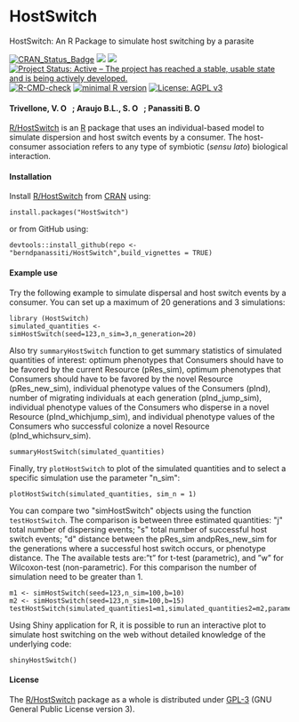 # HostSwitch
HostSwitch: An R Package to simulate host switching by a parasite


[![CRAN_Status_Badge](https://www.r-pkg.org/badges/version/HostSwitch)](https://cran.r-project.org/package=HostSwitch)
[![](https://cranlogs.r-pkg.org/badges/grand-total/HostSwitch?color=green)](https://cran.r-project.org/package=HostSwitch)
[![](https://cranlogs.r-pkg.org/badges/last-month/HostSwitch?color=green)](https://cran.r-project.org/package=HostSwitch)
[![Project Status: Active – The project has reached a stable, usable state and is being actively developed.](https://www.repostatus.org/badges/latest/active.svg)](https://www.repostatus.org/#active)
[![R-CMD-check](https://github.com/berndpanassiti/HostSwitch/actions/workflows/R-CMD-check.yaml/badge.svg)](https://github.com/berndpanassiti/HostSwitch/actions/workflows/R-CMD-check.yaml)
[![minimal R version](https://img.shields.io/badge/R%3E%3D-3.5.0-blue)](https://cran.r-project.org/)
[![License: AGPL v3](https://img.shields.io/badge/License-AGPL%20v3-blue.svg)](https://www.gnu.org/licenses/agpl-3.0)


#### Trivellone, V. <a itemprop="sameAs" content="https://orcid.org/0000-0003-1415-4097" href="https://orcid.org/0000-0003-1415-4097" target="orcid.widget" rel="noopener noreferrer" style="vertical-align:top;"><img src="https://orcid.org/sites/default/files/images/orcid_16x16.png" style="width:1em;margin-right:.5em;" alt="ORCID iD icon"></a>; Araujo B.L., S. <a itemprop="sameAs" content="https://orcid.org/0000-0002-8759-8310" href="https://orcid.org/0000-0002-8759-8310" target="orcid.widget" rel="noopener noreferrer" style="vertical-align:top;"><img src="https://orcid.org/sites/default/files/images/orcid_16x16.png" style="width:1em;margin-right:.5em;" alt="ORCID iD icon"></a>; Panassiti B.  <a itemprop="sameAs" content="https://orcid.org/0000-0002-5899-4584" href="https://orcid.org/0000-0002-5899-4584" target="orcid.widget" rel="noopener noreferrer" style="vertical-align:top;"><img src="https://orcid.org/sites/default/files/images/orcid_16x16.png" style="width:1em;margin-right:.5em;" alt="ORCID iD icon"></a>



[R/HostSwitch](https://cran.r-project.org/package=HostSwitch) is an [R](https://www.r-project.org) package that uses an individual-based model to simulate dispersion and host switch events by a consumer. The host-consumer association refers to any type of symbiotic (<i>sensu lato</i>) biological interaction.


#### Installation

Install [R/HostSwitch](https://cran.r-project.org/package=HostSwitch) from [CRAN](https://cran.r-project.org) using:


```{r}
install.packages("HostSwitch")
```

or from GitHub using:


```{r}
devtools::install_github(repo <- "berndpanassiti/HostSwitch",build_vignettes = TRUE)
```


#### Example use

Try the following example to simulate dispersal and host switch events by a consumer. You can set up a maximum of 20 generations and 3 simulations:
```{r}
library (HostSwitch)
simulated_quantities <- simHostSwitch(seed=123,n_sim=3,n_generation=20)
```

Also try `summaryHostSwitch` function to get summary statistics of simulated quantities of interest: optimum phenotypes that Consumers should have to be favored by the current Resource (pRes_sim), optimum phenotypes that Consumers should have to be favored by the novel Resource (pRes_new_sim), individual phenotype values of the Consumers (pInd), number of migrating individuals at each generation (pInd_jump_sim), individual phenotype values of the Consumers who disperse in a novel Resource (pInd_whichjump_sim), and individual phenotype values of the Consumers who successful colonize a novel Resource (pInd_whichsurv_sim).

```{r}
summaryHostSwitch(simulated_quantities)
```

Finally, try `plotHostSwitch` to plot of the simulated quantities and to select a specific simulation use the parameter "n_sim":
```{r}
plotHostSwitch(simulated_quantities, sim_n = 1)
```

You can compare two "simHostSwitch" objects using the function `testHostSwitch`. The comparison is between three estimated quantities: "j" total number of dispersing events; "s" total number of successful host switch events; "d" distance between the pRes_sim andpRes_new_sim for the generations where a successful host switch occurs, or phenotype distance. The The available tests are:”t” for t-test (parametric), and ”w” for Wilcoxon-test (non-parametric). For this comparison the number of simulation need to be greater than 1.
```{r}
m1 <- simHostSwitch(seed=123,n_sim=100,b=10) 
m2 <- simHostSwitch(seed=123,n_sim=100,b=15) 
testHostSwitch(simulated_quantities1=m1,simulated_quantities2=m2,parameter="j",test="t",plot=FALSE)
```

Using Shiny application for R, it is possible to run an interactive plot to simulate host switching on the web without detailed knowledge of the underlying code:
```{r}
shinyHostSwitch()
```

#### License

The [R/HostSwitch](https://cran.r-project.org/package=HostSwitch) package as a whole is distributed under [GPL-3](https://www.gnu.org/licenses/gpl-3.0.en.html) (GNU General Public License version 3).

